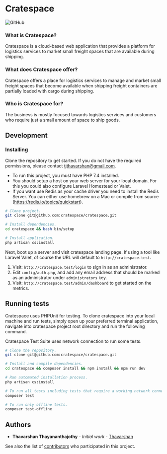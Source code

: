 # Cratespace

![GitHub](https://github.com/cratespace/cratespace/workflows/GitHub/badge.svg)

### What is Cratespace?

Cratespace is a cloud-based web application that provides a platform for logistics services to market small freight spaces that are available during shipping.

### What does Cratespace offer?

Cratespace offers a place for logistics services to manage and market small freight spaces that become available when shipping freight containers are partially loaded with cargo during shipping.

### Who is Cratespace for?

The business is mostly focused towards logistics services and customers who require just a small amount of space to ship goods.

## Development

### Installing

Clone the repository to get started. If you do not have the required permissions, please contact <tjthavarshan@gmail.com>.

* To run this project, you must have PHP 7.4 installed.
* You should setup a host on your web server for your local domain. For this you could also configure Laravel Homestead or Valet. 
* If you want use Redis as your cache driver you need to install the Redis Server. You can either use homebrew on a Mac or compile from source (https://redis.io/topics/quickstart).

```bash
# Clone project.
git clone git@github.com:cratespace/cratespace.git

# Install dependencies.
cd cratespace && bash bin/setup

# Install application.
php artisan cs:install
```

Next, boot up a server and visit cratespace landing page. If using a tool like Laravel Valet, of course the URL will default to `http://cratespace.test`. 

1. Visit: `http://cratespace.test/login` to sign in as an administrator.
2. Edit `config/auth.php`, and add any email address that should be marked as an administrator under `administrators` key.
3. Visit: `http://cratespace.test/admin/dashboard` to get started on the metrics.

## Running tests

Cratespace uses PHPUnit for testing. To clone cratespace into your local machine and run tests, simply open up your preferred terminal application, navigate into cratespace project root directory and run the following command.

Cratespace Test Suite uses network connection to run some tests.

```bash
# Clone the repository.
git clone git@github.com:cratespace/cratespace.git

# Install and compile dependencies.
cd cratespace && composer install && npm install && npm run dev

# Run automated installation process.
php artisan cs:install

# To run all tests including tests that require a working network connection.
composer test

# To run only offline tests.
composer test-offline
```

## Authors

* **Thavarshan Thayananthajothy** - *Initial work* - [Thavarshan](https://github.com/Thavarshan)

See also the list of [contributors](https://github.com/Thavarshan/cratespace/contributors) who participated in this project.
